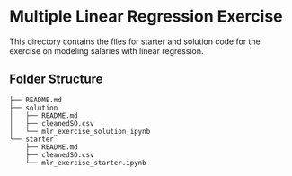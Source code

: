 # Multiple Linear Regression Exercise

This directory contains the files for starter and solution code for the exercise on modeling salaries with linear regression.

## Folder Structure

```
├── README.md
├── solution
│   ├── README.md
│   ├── cleanedSO.csv
│   └── mlr_exercise_solution.ipynb
└── starter
    ├── README.md
    ├── cleanedSO.csv
    └── mlr_exercise_starter.ipynb
```
